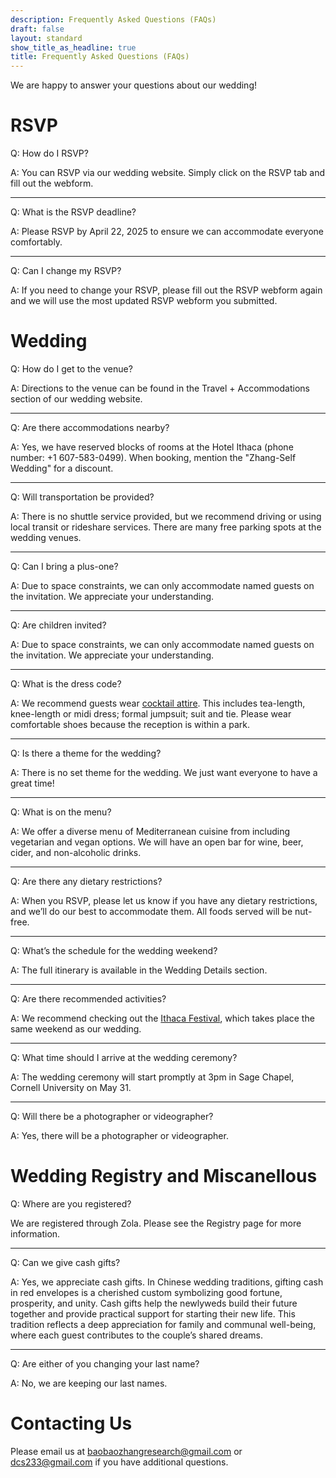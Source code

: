 ```yaml
---
description: Frequently Asked Questions (FAQs)
draft: false
layout: standard
show_title_as_headline: true
title: Frequently Asked Questions (FAQs)
---
```


We are happy to answer your questions about our wedding!

# RSVP

Q: How do I RSVP?

A: You can RSVP via our wedding website. Simply click on the RSVP tab and fill out the webform.

-----------

Q: What is the RSVP deadline?

A: Please RSVP by April 22, 2025 to ensure we can accommodate everyone comfortably.

-----------

Q: Can I change my RSVP?

A: If you need to change your RSVP, please fill out the RSVP webform again and we will use the most updated RSVP webform you submitted.

# Wedding

Q: How do I get to the venue?

A: Directions to the venue can be found in the Travel + Accommodations section of our wedding website. 

-----------

Q: Are there accommodations nearby?

A: Yes, we have reserved blocks of rooms at the Hotel Ithaca (phone number: +1 607-583-0499). When booking, mention the "Zhang-Self Wedding" for a discount.

-----------

Q: Will transportation be provided?

A: There is no shuttle service provided, but we recommend driving or using local transit or rideshare services. There are many free parking spots at the wedding venues.

-----------

Q: Can I bring a plus-one?

A: Due to space constraints, we can only accommodate named guests on the invitation. We appreciate your understanding.

-----------

Q: Are children invited?

A: Due to space constraints, we can only accommodate named guests on the invitation. We appreciate your understanding.

-----------

Q: What is the dress code?

A: We recommend guests wear [cocktail attire](https://www.theknot.com/content/cocktail-wedding-attire). This includes tea-length, knee-length or midi dress; formal jumpsuit; suit and tie. Please wear comfortable shoes because the reception is within a park.

-----------

Q: Is there a theme for the wedding?

A: There is no set theme for the wedding. We just want everyone to have a great time!

-----------

Q: What is on the menu?

A: We offer a diverse menu of Mediterranean cuisine from including vegetarian and vegan options. We will have an open bar for wine, beer, cider, and non-alcoholic drinks.

-----------

Q: Are there any dietary restrictions?

A: When you RSVP, please let us know if you have any dietary restrictions, and we’ll do our best to accommodate them. All foods served will be nut-free.

-----------

Q: What’s the schedule for the wedding weekend?

A: The full itinerary is available in the Wedding Details section.

-----------

Q: Are there recommended activities?

A: We recommend checking out the [Ithaca Festival](https://ithacafestival.org/), which takes place the same weekend as our wedding.

-----------

Q: What time should I arrive at the wedding ceremony?

A: The wedding ceremony will start promptly at 3pm in Sage Chapel, Cornell University on May 31.

-----------

Q: Will there be a photographer or videographer?

A: Yes, there will be a photographer or videographer. 

# Wedding Registry and Miscanellous 

Q: Where are you registered?

We are registered through Zola. Please see the Registry page for more information.

-----------

Q: Can we give cash gifts?

A: Yes, we appreciate cash gifts. In Chinese wedding traditions, gifting cash in red envelopes is a cherished custom symbolizing good fortune, prosperity, and unity. Cash gifts help the newlyweds build their future together and provide practical support for starting their new life. This tradition reflects a deep appreciation for family and communal well-being, where each guest contributes to the couple’s shared dreams.

-----------

Q: Are either of you changing your last name?

A: No, we are keeping our last names. 

# Contacting Us

Please email us at baobaozhangresearch@gmail.com or dcs233@gmail.com if you have additional questions.


